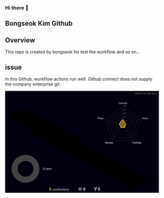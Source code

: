 ### Hi there 👋
## Bongseok Kim Github
## Overview
This repo is created by bongseok for test the workflow and so on...

## issue
In this Github, workflow actions run well.
Github connect does not supply the company enterprise git.


![](./profile-3d-contrib/profile-night-rainbow.svg)

<!--
**bongseock/bongseock** is a ✨ _special_ ✨ repository because its `README.md` (this file) appears on your GitHub profile.

Here are some ideas to get you started:

- 🔭 I’m currently working on ...
- 🌱 I’m currently learning ...
- 👯 I’m looking to collaborate on ...
- 🤔 I’m looking for help with ...
- 💬 Ask me about ...
- 📫 How to reach me: ...
- 😄 Pronouns: ...
- ⚡ Fun fact: ...
-->
